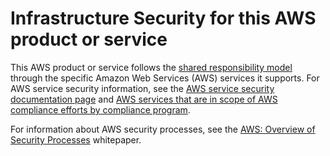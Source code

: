 # Infrastructure Security for this AWS product or service<a name="infrastructure-security"></a>

This AWS product or service follows the [shared responsibility model](https://aws.amazon.com/compliance/shared-responsibility-model) through the specific Amazon Web Services \(AWS\) services it supports\. For AWS service security information, see the [AWS service security documentation page](https://aws.amazon.com/security/?id=docs_gateway#aws-security) and [AWS services that are in scope of AWS compliance efforts by compliance program](https://aws.amazon.com/compliance/services-in-scope/)\.

For information about AWS security processes, see the [AWS: Overview of Security Processes](https://d0.awsstatic.com/whitepapers/Security/AWS_Security_Whitepaper.pdf) whitepaper\.